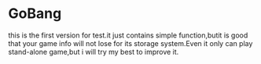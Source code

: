 # GoBang

this is the first version for test.it just contains simple function,butit is good that your game
info will not lose for its storage system.Even it only can play stand-alone game,but i will try my best
to improve it.
